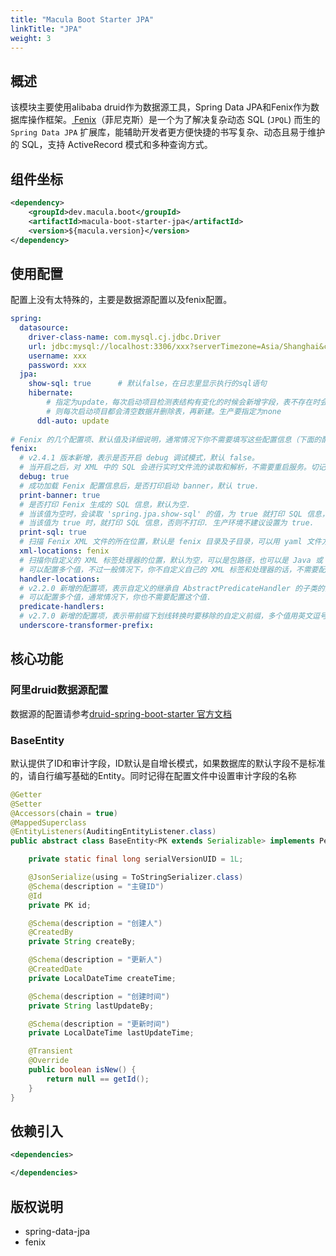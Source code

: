 ```yaml
---
title: "Macula Boot Starter JPA"
linkTitle: "JPA"
weight: 3
---
```


## 概述

该模块主要使用alibaba druid作为数据源工具，Spring Data JPA和Fenix作为数据库操作框架。[ Fenix](https://github.com/blinkfox/fenix)（菲尼克斯）是一个为了解决复杂动态 SQL (`JPQL`) 而生的 `Spring Data JPA` 扩展库，能辅助开发者更方便快捷的书写复杂、动态且易于维护的 SQL，支持 ActiveRecord 模式和多种查询方式。



## 组件坐标

```xml
<dependency>
    <groupId>dev.macula.boot</groupId>
    <artifactId>macula-boot-starter-jpa</artifactId>
    <version>${macula.version}</version>
</dependency>
```



## 使用配置

配置上没有太特殊的，主要是数据源配置以及fenix配置。

```yaml
spring:
  datasource:
    driver-class-name: com.mysql.cj.jdbc.Driver
    url: jdbc:mysql://localhost:3306/xxx?serverTimezone=Asia/Shanghai&characterEncoding=utf-8
    username: xxx
    password: xxx
  jpa:
    show-sql: true 		# 默认false，在日志里显示执行的sql语句
    hibernate:
    	# 指定为update，每次启动项目检测表结构有变化的时候会新增字段，表不存在时会 新建，如果指定create，
    	# 则每次启动项目都会清空数据并删除表，再新建。生产要指定为none
      ddl-auto: update 
      
# Fenix 的几个配置项、默认值及详细说明，通常情况下你不需要填写这些配置信息（下面的配置代码也都可以删掉）.
fenix:
  # v2.4.1 版本新增，表示是否开启 debug 调试模式，默认 false。
  # 当开启之后，对 XML 中的 SQL 会进行实时文件流的读取和解析，不需要重启服务。切记仅在开发环境中开启此功能.
  debug: true
  # 成功加载 Fenix 配置信息后，是否打印启动 banner，默认 true.
  print-banner: true
  # 是否打印 Fenix 生成的 SQL 信息，默认为空.
  # 当该值为空时，会读取 'spring.jpa.show-sql' 的值，为 true 就打印 SQL 信息，否则不打印.
  # 当该值为 true 时，就打印 SQL 信息，否则不打印. 生产环境不建议设置为 true.
  print-sql: true
  # 扫描 Fenix XML 文件的所在位置，默认是 fenix 目录及子目录，可以用 yaml 文件方式配置多个值.
  xml-locations: fenix
  # 扫描你自定义的 XML 标签处理器的位置，默认为空，可以是包路径，也可以是 Java 或 class 文件的全路径名
  # 可以配置多个值，不过一般情况下，你不自定义自己的 XML 标签和处理器的话，不需要配置这个值.
  handler-locations:
  # v2.2.0 新增的配置项，表示自定义的继承自 AbstractPredicateHandler 的子类的全路径名
  # 可以配置多个值，通常情况下，你也不需要配置这个值.
  predicate-handlers:
  # v2.7.0 新增的配置项，表示带前缀下划线转换时要移除的自定义前缀，多个值用英文逗号隔开，通常你不用配置这个值.
  underscore-transformer-prefix:
```



## 核心功能

### 阿里druid数据源配置

数据源的配置请参考[druid-spring-boot-starter 官方文档](https://github.com/alibaba/druid/tree/master/druid-spring-boot-starter)

### BaseEntity

默认提供了ID和审计字段，ID默认是自增长模式，如果数据库的默认字段不是标准的，请自行编写基础的Entity。同时记得在配置文件中设置审计字段的名称

```java
@Getter
@Setter
@Accessors(chain = true)
@MappedSuperclass
@EntityListeners(AuditingEntityListener.class)
public abstract class BaseEntity<PK extends Serializable> implements Persistable<PK> {

    private static final long serialVersionUID = 1L;

    @JsonSerialize(using = ToStringSerializer.class)
    @Schema(description = "主键ID")
    @Id
    private PK id;

    @Schema(description = "创建人")
    @CreatedBy
    private String createBy;

    @Schema(description = "更新人")
    @CreatedDate
    private LocalDateTime createTime;

    @Schema(description = "创建时间")
    private String lastUpdateBy;

    @Schema(description = "更新时间")
    private LocalDateTime lastUpdateTime;

    @Transient
    @Override
    public boolean isNew() {
        return null == getId();
    }
}
```



## 依赖引入

```xml
<dependencies>

</dependencies>
```



## 版权说明

- spring-data-jpa
- fenix